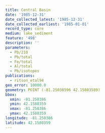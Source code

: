 ```yaml
---
title: Central Basin
date: '1985-12-31'
date_collected_latest: '1985-12-31'
date_collected_earliest: '1985-01-01'
record_type: core
medium: lake_sediment
feature: '498'
description: ''
parameters:
  - Pb/210
  - Pb/total
  - Fe/total
  - Al/total
  - Pb/isotopes
publications:
  - ritson_etal94
geo_error: 10000.0
geometry: POINT (-81.25038596 42.15803589)
bbox:
  xmin: -81.250386
  ymin: 42.1580359
  xmax: -81.250386
  ymax: 42.1580359
longitude: -81.250386
latitude: 42.1580359
---
```

